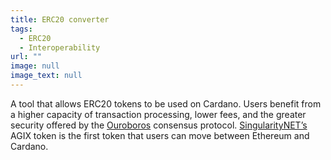 ```yaml
---
title: ERC20 converter
tags:
  - ERC20
  - Interoperability
url: ""
image: null
image_text: null
---
```


A tool that allows ERC20 tokens to be used on Cardano. Users benefit from a higher capacity of transaction processing, lower fees, and the greater security offered by the [Ouroboros](https://www.essentialcardano.io/glossary/ouroboros) consensus protocol. [SingularityNET’s](https://singularitynet.io/) AGIX token is the first token that users can move between Ethereum and Cardano.
